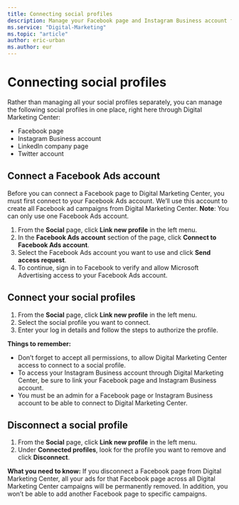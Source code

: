 ```yaml
---
title: Connecting social profiles
description: Manage your Facebook page and Instagram Business account from Digital Marketing Center.
ms.service: "Digital-Marketing"
ms.topic: "article"
author: eric-urban
ms.author: eur
---
```


# Connecting social profiles

Rather than managing all your social profiles separately, you can manage the following social profiles in one place, right here through Digital Marketing Center:

- Facebook page
- Instagram Business account
- LinkedIn company page
- Twitter account

## Connect a Facebook Ads account

Before you can connect a Facebook page to Digital Marketing Center, you must first connect to your Facebook Ads account. We’ll use this account to create all Facebook ad campaigns from Digital Marketing Center. **Note**: You can only use one Facebook Ads account.

1. From the **Social** page, click **Link new profile** in the left menu.
1. In the **Facebook Ads account** section of the page, click **Connect to Facebook Ads account**.
1. Select the Facebook Ads account you want to use and click **Send access request**.
1. To continue, sign in to Facebook to verify and allow Microsoft Advertising access to your Facebook Ads account.

## Connect your social profiles

1. From the **Social** page, click **Link new profile** in the left menu.
1. Select the social profile you want to connect.
1. Enter your log in details and follow the steps to authorize the profile.

**Things to remember:**

- Don’t forget to accept all permissions, to allow Digital Marketing Center access to connect to a social profile.
- To access your Instagram Business account through Digital Marketing Center, be sure to link your Facebook page and Instagram Business account.
- You must be an admin for a Facebook page or Instagram Business account to be able to connect to Digital Marketing Center.

## Disconnect a social profile

1. From the **Social** page, click **Link new profile** in the left menu.
1. Under **Connected profiles**, look for the profile you want to remove and click **Disconnect**.

**What you need to know:**    If you disconnect a Facebook page from Digital Marketing Center, all your ads for that Facebook page across all Digital Marketing Center campaigns will be permanently removed. In addition, you won’t be able to add another Facebook page to specific campaigns.


